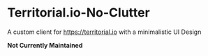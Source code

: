 # Territorial.io-No-Clutter
A custom client for https://territorial.io with a minimalistic UI Design

**Not Currently Maintained**
